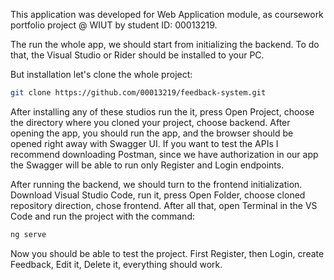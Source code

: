 This application was developed for Web Application module, as coursework portfolio project @ WIUT by student ID: 00013219. 

The run the whole app, we should start from initializing the backend. To do that, the Visual Studio or Rider should be installed to your PC.

But installation let's clone the whole project:

```bash
git clone https://github.com/00013219/feedback-system.git
```

After installing any of these studios run the it, press Open Project, choose the directory where you cloned your project, choose backend. After opening the app, you should run the app, and the browser should be opened right away with Swagger UI. If you want to test the APIs I recommend downloading Postman, since we have authorization in our app the Swagger will be able to run only Register and Login endpoints. 

After running the backend, we should turn to the frontend initialization. Download Visual Studio Code, run it, press Open Folder, choose cloned repository direction, chose frontend. After all that, open Terminal in the VS Code and run the project with the command:

```bash
ng serve
```

Now you should be able to test the project. First Register, then Login, create Feedback, Edit it, Delete it, everything should work.
